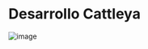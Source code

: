 # Desarrollo Cattleya
![image](https://github.com/briancgx/Cattleya/assets/118696146/5e396576-1fb7-40dc-8927-24e784a2b391)
